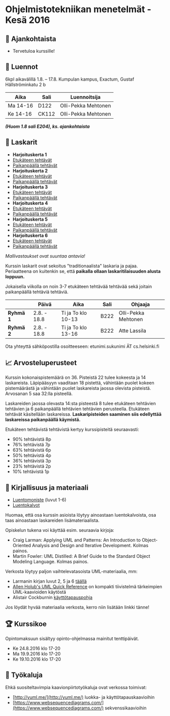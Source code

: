 # Ohjelmistotekniikan menetelmät - Kesä 2016

## :mega: Ajankohtaista

* Tervetuloa kurssille!

## :notebook: Luennot

6kpl aikavälillä 1.8. – 17.8. Kumpulan kampus, Exactum, Gustaf Hällströminkatu 2 b

| Aika | Sali | Luennoitsija
|----------|------|---------------------|
| Ma 14-16 | D122 | Olli-Pekka Mehtonen | 
| Ke 14-16 | CK112 | Olli-Pekka Mehtonen |
***(Huom 1.8 sali E204), ks. ajankohtaista***
## :memo: Laskarit

 * **Harjoituskerta 1**
  * [Etukäteen tehtävät](tehtavat/ha1-et.md)
  * [Paikanpäällä tehtävät](tehtavat/ha1-pa.md)
 * **Harjoituskerta 2**
  * [Etukäteen tehtävät](tehtavat/ha2-et.md)
  * [Paikanpäällä tehtävät](tehtavat/ha2-pa.md)
 * **Harjoituskerta 3**
  * [Etukäteen tehtävät](tehtavat/ha3-et.md)
  * [Paikanpäällä tehtävät](tehtavat/ha3-pa.md)
 * **Harjoituskerta 4**
  * [Etukäteen tehtävät](tehtavat/ha4-et.md)
  * [Paikanpäällä tehtävät](tehtavat/ha4-pa.md)
 * **Harjoituskerta 5**
  * [Etukäteen tehtävät](tehtavat/ha5-et.md)
  * [Paikanpäällä tehtävät](tehtavat/ha5-pa.md)
 * **Harjoituskerta 6**
  * [Etukäteen tehtävät](tehtavat/ha6-et.md)
  * [Paikanpäällä tehtävät](tehtavat/ha6-pa.md)

*Mallivastaukset ovat suuntaa antavia!*

Kurssin laskarit ovat sekoitus "traditionaalista" laskaria ja pajaa. Periaatteena on kuitenkin se, että **paikalla ollaan laskaritilaisuuden alusta loppuun.**

Jokaisella viikolla on noin 3-7 etukäteen tehtävää tehtävää sekä joitain paikanpäällä tehtäviä tehtäviä.

|      | Päivä | Aika | Sali | Ohjaaja |
|------|-------|------|------|---------|
| **Ryhmä 1** | 2.8. - 18.8 | Ti ja To klo 10-13 | B222 | Olli-Pekka Mehtonen |
| **Ryhmä 2** | 2.8. - 18.8 | Ti ja To klo 13-16 | B222 | Atte Lassila |

Ota yhteyttä sähköpostilla osoitteeseen: etunimi.sukunimi ÄT cs.helsinki.fi

## :chart_with_upwards_trend: Arvosteluperusteet

Kurssin kokonaispistemäärä on 36. Pisteistä 22 tulee kokeesta ja 14 laskareista. Läpipääsyyn vaaditaan 18 pistettä, vähintään puolet kokeen pistemäärästä ja vähintään puolet laskareista jaossa olevista pisteistä. Arvosanan 5 saa 32:lla pisteellä.

Laskareiden jaossa olevasta 14:sta pisteestä 8 tulee etukäteen tehtävien tehtävien ja 6 paikanpäällä tehtävien tehtävien perusteella. Etukäteen tehtävät käsitellään laskareissa. **Laskaripisteiden saaminen siis edellyttää laskareissa paikanpäällä käymistä.**

Etukäteen tehtävistä tehtävistä kertyy kurssipisteitä seuraavasti:
* 90% tehtävistä 8p  
* 76% tehtävistä 7p  
* 63% tehtävistä 6p
* 50% tehtävistä 4p  
* 36% tehtävistä 3p    
* 23% tehtävistä 2p
* 10% tehtävistä 1p

## :ledger: Kirjallisuus ja materiaali

* [Luentomoniste](http://www.cs.helsinki.fi/u/mluukkai/otm2012/otm.pdf) (luvut 1-6)
* [Luentokalvot](/luennot.pdf?raw=true)

Huomaa, että osa kurssin asioista löytyy ainoastaan luentokalvoista, osa taas ainoastaan laskareiden lisämateriaalista.

Opiskelun tukena voi käyttää esim. seuraavia kirjoja:

* Craig Larman: Applying UML and Patterns: An Introduction to Object-Oriented Analysis and Design and Iterative Development. Kolmas painos.
* Martin Fowler: UML Distilled: A Brief Guide to the Standard Object Modeling Language. Kolmas painos.

Verkosta löytyy paljon vaihtelevatasoista UML-materiaalia, mm:

* Larmanin kirjan luvut 2, 5 ja 6 [täällä](http://www.craiglarman.com/wiki/index.php?title=Articles)
* [Allen Holub's UML Quick Reference](http://www.holub.com/goodies/uml/) on kompakti tiivistelmä tärkeimpien UML-kaavioiden käytöstä
* Alistair Cockburnin [käyttötapauspohja](http://www.cs.helsinki.fi/u/mluukkai/ohmas10/usecase.pdf)

Jos löydät hyvää materiaalia verkosta, kerro niin lisätään linkki tänne!

## :trophy: Kurssikoe

Opintomaksuun sisältyy opinto-ohjelmassa mainitut tenttipäivät.

* Ke 24.8.2016 klo 17-20
* Ma 19.9.2016 klo 17-20
* Ke 19.10.2016 klo 17-20

## :wrench: Työkaluja

Ehkä suositeltavimpia kaavionpiirtotyökaluja ovat verkossa toimivat:
* [http://yuml.me/](http://yuml.me/) luokka- ja käyttötapauskaavioihin
* [https://www.websequencediagrams.com/](https://www.websequencediagrams.com/) sekvenssikaavioihin

